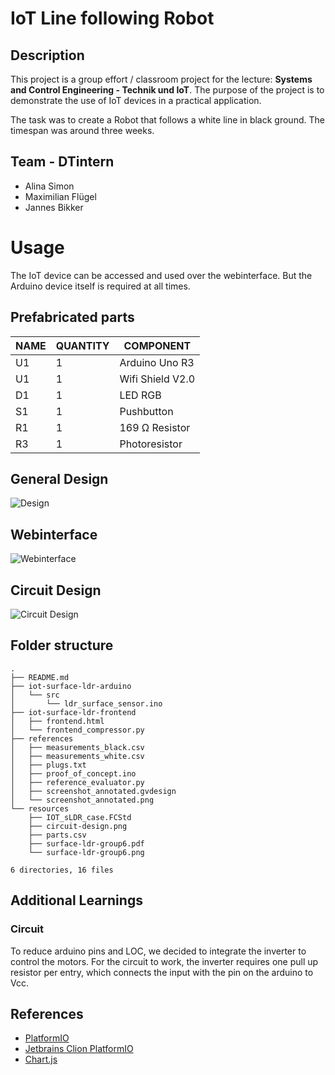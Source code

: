# IoT Line following Robot
## Description

This project is a group effort / classroom project for the lecture: **Systems and Control Engineering - Technik und IoT**. The purpose of the project is to demonstrate the use of IoT devices in a practical application.

The task was to create a Robot that follows a white line in black ground. The timespan was around three weeks. 

## Team - DTintern
- Alina Simon
- Maximilian Flügel 
- Jannes Bikker 

# Usage

The IoT device can be accessed and used over the webinterface. But the Arduino device itself is required at all times.

## Prefabricated parts

| NAME | QUANTITY | COMPONENT      |
|------|----------|----------------|
| U1   | 1        | Arduino Uno R3 |
| U1   | 1        | Wifi Shield V2.0|
| D1   | 1        | LED RGB        |
| S1   | 1        | Pushbutton     |
| R1   | 1        | 169 Ω Resistor |
| R3   | 1        | Photoresistor  |

## General Design
![Design](resources/surface-ldr-group6.png)

## Webinterface
![Webinterface](/references/screenshot_annotated.png)

## Circuit Design
![Circuit Design](/resources/circuit-design.png "MarineGEO logo")

## Folder structure

```
.
├── README.md
├── iot-surface-ldr-arduino
│   └── src
│       └── ldr_surface_sensor.ino
├── iot-surface-ldr-frontend
│   ├── frontend.html
│   └── frontend_compressor.py
├── references
│   ├── measurements_black.csv
│   ├── measurements_white.csv
│   ├── plugs.txt
│   ├── proof_of_concept.ino
│   ├── reference_evaluator.py
│   ├── screenshot_annotated.gvdesign
│   └── screenshot_annotated.png
└── resources
    ├── IOT_sLDR_case.FCStd
    ├── circuit-design.png
    ├── parts.csv
    ├── surface-ldr-group6.pdf
    └── surface-ldr-group6.png

6 directories, 16 files
```
## Additional Learnings
### Circuit
To reduce arduino pins and LOC, we decided to integrate the inverter to control the motors. 
For the circuit to work, the inverter requires one pull up resistor per entry, which connects the input with the pin on the arduino to Vcc.

## References

- [PlatformIO](https://platformio.org/)
- [Jetbrains Clion PlatformIO](https://www.jetbrains.com/help/clion/platformio.html)
- [Chart.js](https://www.chartjs.org/)
